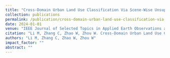 ```yaml
---
title: "Cross-Domain Urban Land Use Classification Via Scene-Wise Unsupervised Multi-Source Domain Adaptation With Transformer"
collection: publications
permalink: /publication/cross-domain-urban-land-use-classification-via-scene-wise-unsupervised-multi-source-domain-adaptation-with-transformer
date: 2024-01-01
venue: "IEEE Journal of Selected Topics in Applied Earth Observations and Remote Sensing"
citation: "Li M, Zhang C, Zhao W, Zhou W. Cross-Domain Urban Land Use Classification Via Scene-Wise Unsupervised Multi-Source Domain Adaptation With Transformer. IEEE Journal of Selected Topics in Applied Earth Observations and Remote Sensing, 2024."
authors: "Li M, Zhang C, Zhao W, Zhou W"
impact_factor: ""
abstract: ""
---
```

